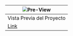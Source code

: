 
| ![Pre-View](https://cdn.discordapp.com/attachments/1145111011435761715/1199478863248502894/image.png?ex=65c2b0be&is=65b03bbe&hm=b1a0316ee952c98dcb9d7f8e436fad2e4e535fbbd8550bc6e8e0ad2591de0426&) |
| --- |
| Vista Previa del Proyecto |
| [Link](https://apoteotico.github.io/encriptador-alura/) |
